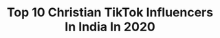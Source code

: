 ---
title: Top 10 Christian TikTok Influencers In India In 2020
description: >-
  Find top christian TikTok influencers in India in 2020. Most popular hashtags: #duet #tamil #sharethecare #foryoupage.
platform: TikTok
hits: 75
text_top: Identify the best TikTok profiles on inBeat.
text_bottom: Our database holds 75 TikTok influencers like this in India for you to collaborate.
profiles:
  - username: "arvndachu"
    fullname: >-
      ꧁༺ACHU༻꧂
    bio: >-
      CHRISTIAN BOY DON'T JUDGE ME KL 01 single💓
    location: "India"
    followers: 6510
    engagement: 2356
    commentsToLikes: 0.021054
    id: ckbkne1u6hcxp0j23rb0901si
    verified: false
    hashtags: "#malayalam, #actinwars, #foryou, #funnyvideos"
  - username: "gino25gpj"
    fullname: >-
      Gino25gpj
    bio: >-
      Ernakulamkaran 🔥 Surya 🖤 christiano ronaldo🖤 Lalettan🖤 ♥️=♥️
    location: "India"
    followers: 5724
    engagement: 3384
    commentsToLikes: 0.006521
    id: ckafuykaqchy50i78mi7damwa
    verified: false
    hashtags: "#video, #sharethecare, #thuglife, #new"
  - username: "user_theo"
    fullname: >-
      Theo
    bio: >-
      உம்மை உயர்த்துவதே எங்கள் நோக்கமையா உம்மை பாடுவதே எங்கள் மேன்மையையா
    location: "India"
    followers: 20900
    engagement: 2013
    commentsToLikes: 0.039404
    id: ckbafbdv97fiv0j23ze214e8z
    verified: false
    hashtags: "#jesuslovesyou, #tamil, #christiansong, #tamilmuser"
  - username: "jenijeshijeshan3"
    fullname: >-
      ⛪Jeni Jeshi Jeshan⛪
    bio: >-
      டிக்டாக் தடை.டிக்டாக் உறவுகள் அனைவரையும் யூடியூபில் வரவேற்கிறோம்.சப்ஸ்க்ரைப் பண்
    location: "India"
    followers: 5328
    engagement: 2228
    commentsToLikes: 0.041116
    id: ck9nv7ncxqllq0j788qegc0d3
    verified: false
    hashtags: "#tidelagaodaaghatao, #myntraeorschallenge, #ownvoice, #foryou"
  - username: "pavithranoliver"
    fullname: >-
      Pavithran Oliver
    bio: >-
      •~%pS.JoHn JeBaRaj✔️™ ©®^vEriYan 💚💯 YeSSapA PulliNgOO🕊©•• PenTACoAstal PaiYan
    location: "India"
    followers: 58800
    engagement: 1621
    commentsToLikes: 0.013060
    id: ckbqt96x1dz1p0j235tqqu8n8
    verified: false
    hashtags: "#jesuschrist, #leviministries, #loveforyou, #johnjebaraj"
  - username: "citygympb"
    fullname: >-
      gopy 4x4
    bio: >-
      gym lover
    location: "India"
    followers: 16200
    engagement: 806
    commentsToLikes: 0.005067
    id: ckbf005jfldiz0j23hl6v9zym
    verified: false
    hashtags: "#cardioworkout, #handwashchallenge, #usa, #trending"
  - username: "aan_kochupappyz"
    fullname: >-
      Kunjuuzzz
    bio: >-
      as of now life is open in all directions so nothing to write down..
    location: "India"
    followers: 5746
    engagement: 1586
    commentsToLikes: 0.079600
    id: ck9nnvxm0r6z90j78uy35jde5
    verified: false
    hashtags: "#staysafe, #duet, #foryou, #foryoupage"
  - username: "jesus.followers"
    fullname: >-
      இயேசுவின் பிள்ளைகள்
    bio: >-
      வாருங்கள் இயேசுவின் நாமத்தை எடுத்து செல்வோம்
    location: "India"
    followers: 13500
    engagement: 2017
    commentsToLikes: 0.055934
    id: ck9ntuat3k4zl0j78fui2rx39
    verified: false
    hashtags: "#swagstepchallenge, #sharethecare, #jesusfollowers, #tamil"
  - username: "ebin_roychan"
    fullname: >-
      Ebin Roychan 
    bio: >-
      Message and follow me on insta👆
    location: "India"
    followers: 11600
    engagement: 2354
    commentsToLikes: 0.017118
    id: ckbwbzfzc0tm70j23u7lh8es2
    verified: false
    hashtags: "#mine, #kerivamakkale, #malluguys, #dileep"
  - username: "jlxmibjp"
    fullname: >-
      Jayalakshmi Army
    bio: >-
      Social activist , Actress 💃🏽👑 politician 🕉🙏👑 Advocate👩🏻‍💻👩🏻‍🎓
    location: "India"
    followers: 277700
    engagement: 770
    commentsToLikes: 0.038197
    id: cka0hrxrnaiks0i783bk8bb56
    verified: false
    hashtags: "#ponmagalvanthal, #modiji, #bjp, #jyothika"
---